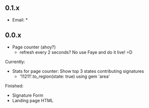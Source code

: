 ## 0.1.x
  - Email:
    * 



## 0.0.x 


  - Page counter (ahoy?)
    - refresh every 2 seconds?  No use Faye and do it live!  =D


Currently:

  - Stats for page counter:  Show top 3 states contributing signatures
    * '11211'.to_region(state: true) using gem 'area'

Finished:

  - Signature Form 
  - Landing page HTML

